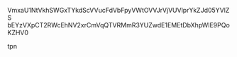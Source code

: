 VmxaU1NtVkhSWGxTYkdScVVucFdVbFpyVWtOVVJrVjVUVlprYkZJd05YVlZS
bEYzVXpCT2RWcEhNV2xrCmVqQTVRMmR3YUZwdE1EMEtDbXhpWlE9PQoKZHV0

tpn